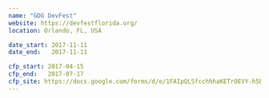 ```yaml
---
name: "GDG DevFest"
website: https://devfestflorida.org/
location: Orlando, FL, USA

date_start: 2017-11-11
date_end:   2017-11-11

cfp_start: 2017-04-15
cfp_end:   2017-07-17
cfp_site: https://docs.google.com/forms/d/e/1FAIpQLSfcchhhaKETrOEVY-h5EngpTby7QMJl_G2LEl8XjYP5nXIS4g/viewform
---
```

